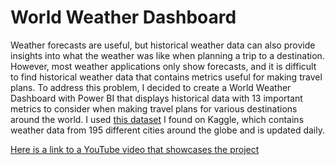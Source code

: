 # World Weather Dashboard
Weather forecasts are useful, but historical weather data can also provide insights into what the weather was like when planning a trip to a destination. However, most weather applications only show forecasts, and it is difficult to find historical weather data that contains metrics useful for making travel plans. To address this problem, I decided to create a World Weather Dashboard with Power BI that displays historical data with 13 important metrics to consider when making travel plans for various destinations around the world. I used [this dataset](https://www.kaggle.com/datasets/nelgiriyewithana/global-weather-repository) I found on Kaggle, which contains weather data from 195 different cities around the globe and is updated daily. 

[Here is a link to a YouTube video that showcases the project](https://youtu.be/23qlRyHxWiY)
